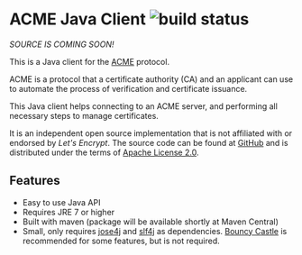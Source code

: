 # ACME Java Client ![build status](http://jenkins.shredzone.net/buildStatus/icon?job=acme4j)

*SOURCE IS COMING SOON!*

This is a Java client for the [ACME](https://tools.ietf.org/html/draft-ietf-acme-acme-01) protocol.

ACME is a protocol that a certificate authority (CA) and an applicant can use to automate the process of verification and certificate issuance.

This Java client helps connecting to an ACME server, and performing all necessary steps to manage certificates.

It is an independent open source implementation that is not affiliated with or endorsed by _Let's Encrypt_. The source code can be found at [GitHub](https://github.com/shred/acme4j) and is distributed under the terms of [Apache License 2.0](http://www.apache.org/licenses/LICENSE-2.0).

Features
--------

* Easy to use Java API
* Requires JRE 7 or higher
* Built with maven (package will be available shortly at Maven Central)
* Small, only requires [jose4j](https://bitbucket.org/b_c/jose4j/wiki/Home) and [slf4j](http://www.slf4j.org/) as dependencies. [Bouncy Castle](https://www.bouncycastle.org/java.html) is recommended for some features, but is not required.
